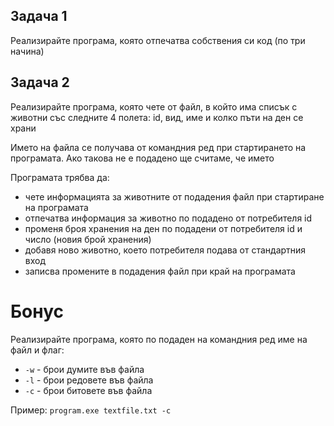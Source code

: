 ## Задача 1
Реализирайте програма, която отпечатва собствения си код (по три начина)

## Задача 2 
Реализирайте програма, която чете от файл, в който има списък с животни със следните 4 полета: id, вид, име и колко пъти на ден се храни

Името на файла се получава от командния ред при стартирането на програмата. Ако такова не е подадено ще считаме, че името 

Програмата трябва да:
- чете информацията за животните от подадения файл при стартиране на програмата
- отпечатва информация за животно по подадено от потребителя id 
- променя броя хранения на ден по подадени от потребителя id и число (новия брой хранения)
- добавя ново животно, което потребителя подава от стандартния вход
- записва промените в подадения файл при край на програмата

# Бонус

Реализирайте програма, която по подаден на командния ред име на файл и флаг:
- `-w` - брои думите във файла
- `-l` - брои редовете във файла
- `-c` - брои битовете във файла

Пример:
`program.exe textfile.txt -c`
